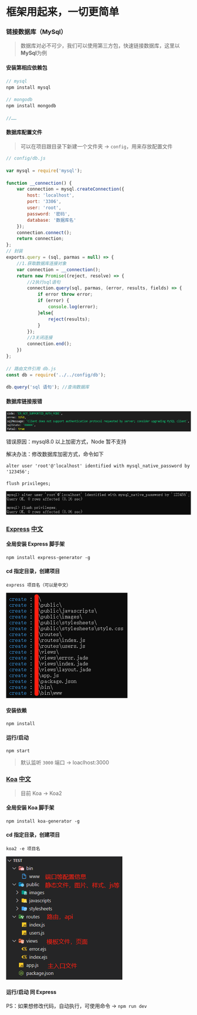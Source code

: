# 框架用起来，一切更简单

### 链接数据库（MySql）

> 数据库对必不可少，我们可以使用第三方包，快速链接数据库，这里以**MySql**为例

#### 安装第相应依赖包 

```js
// mysql
npm install mysql

// mongodb
npm install mongodb

//……
```

#### 数据库配置文件

> 可以在项目跟目录下新建一个文件夹 -> `config`，用来存放配置文件

```js
// config/db.js

var mysql = require('mysql');

function __connection() {
    var connection = mysql.createConnection({
        host: 'localhost',
        port: '3306',
        user: 'root',
        password: '密码',
        database: '数据库名'
    });
    connection.connect();
    return connection;
};
// 封装
exports.query = (sql, parmas = null) => {
    //1.获取数据库连接对象
    var connection = __connection();
    return new Promise((reject, resolve) => {
        //2执行sql语句
        connection.query(sql, parmas, (error, results, fields) => {
            if error throw error;
            if (error) {
                console.log(error);
            }else{
                reject(results);
            } 
        });
        //3关闭连接
        connection.end();
    })
};

// 路由文件引用 db.js
const db = require('../../config/db');

db.query('sql 语句'); //查询数据库
```

#### 数据库链接报错

![](../Img/Node/数据库链接错误.png)

错误原因：mysql8.0 以上加密方式，Node 暂不支持

解决办法：修改数据库加密方式，命令如下

```
alter user 'root'@'localhost' identified with mysql_native_password by '123456';

flush privileges;
```
![](../Img/Node/修改数据库加密方式.png)

### [Express](https://expressjs.com/) [中文](http://expressjs.jser.us/)

#### 全局安装 Express 脚手架

```
npm install express-generator -g
```

#### cd 指定目录，创建项目

```
express 项目名（可以是中文）
```

![](../Img/Node/express创建.png)

#### 安装依赖

```
npm install 
```

#### 运行/启动

```
npm start
```

> 默认监听 `3000` 端口 -> loaclhost:3000

### [Koa](https://koajs.com) [中文](https://www.koajs.com.cn)

> 目前 Koa -> Koa2

#### 全局安装 Koa 脚手架

```
npm install koa-generator -g
```

#### cd 指定目录，创建项目

```
koa2 -e 项目名
```
![](../Img/Node/koa初始目录.png)

#### 运行/启动 同 Express

PS：如果想修改代码，自动执行，可使用命令 -> `npm run dev`